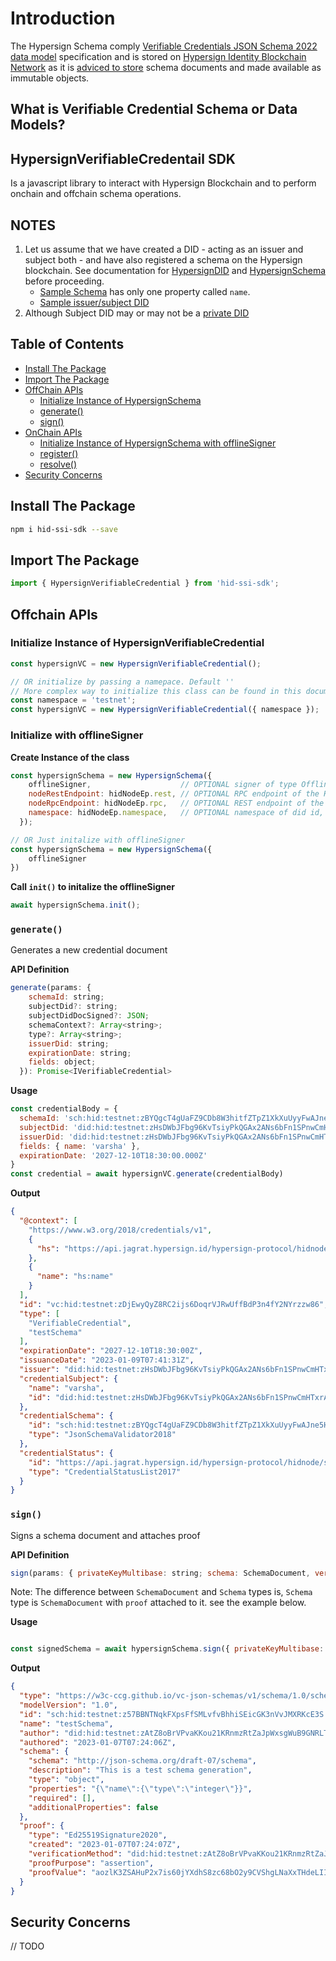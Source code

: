 # Introduction

The Hypersign Schema comply [Verifiable Credentials JSON Schema 2022 data model](https://w3c-ccg.github.io/vc-json-schemas/#data_model) specification and is stored on [Hypersign Identity Blockchain Network](https://explorer.hypersign.id/hypersign-testnet) as it is [adviced to store](https://w3c-ccg.github.io/vc-json-schemas/#storage) schema documents  and made available as immutable objects. 

## What is Verifiable Credential Schema or Data Models? 


## HypersignVerifiableCredentail SDK

Is a javascript library to interact with Hypersign Blockchain and to perform onchain and offchain schema operations.

## **NOTES**


1. Let us assume that we have created a DID - acting as an issuer and subject both - and have also registered a schema on the Hypersign blockchain. See documentation for [HypersignDID]() and [HypersignSchema]() before proceeding.
    - [Sample Schema](https://explorer.hypersign.id/hypersign-testnet/schemas/sch:hid:testnet:zBYQgcT4gUaFZ9CDb8W3hitfZTpZ1XkXuUyyFwAJne5HQ:1.0) has only one property called `name`. 
    - [Sample issuer/subject DID](https://explorer.hypersign.id/hypersign-testnet/identity/did:hid:testnet:zHsDWbJFbg96KvTsiyPkQGAx2ANs6bFn1SPnwCmHTxrAi)
2. Although Subject DID may or may not be a [private DID]()


## Table of Contents
- [Install The Package](#install-the-package)
- [Import The Package](#import-the-package)
- [OffChain APIs](#offchain-apis)
    - [Initialize Instance of HypersignSchema](#initialize-instance-of-hypersignschema)
    - [generate()](#generate)
    - [sign()](#sign)
- [OnChain APIs](#onchain-apis)
    - [Initialize Instance of HypersignSchema with offlineSigner](#initialize-with-offlinesigner)
    - [register()](#register)
    - [resolve()](#resolve)
- [Security Concerns](#security)


## Install The Package

```bash
npm i hid-ssi-sdk --save
```

## Import The Package

```js
import { HypersignVerifiableCredential } from 'hid-ssi-sdk';
```

## Offchain APIs


### Initialize Instance of HypersignVerifiableCredential

```js
const hypersignVC = new HypersignVerifiableCredential();

// OR initialize by passing a namepace. Default ''
// More complex way to initialize this class can be found in this documentation later
const namespace = 'testnet';
const hypersignVC = new HypersignVerifiableCredential({ namespace });
```

### Initialize with offlineSigner 

**Create Instance of the class**
```js
const hypersignSchema = new HypersignSchema({
    offlineSigner,                    // OPTIONAL signer of type OfflineSigner
    nodeRestEndpoint: hidNodeEp.rest, // OPTIONAL RPC endpoint of the Hypersign blockchain, Default 'TEST'
    nodeRpcEndpoint: hidNodeEp.rpc,   // OPTIONAL REST endpoint of the Hypersign blockchain
    namespace: hidNodeEp.namespace,   // OPTIONAL namespace of did id, Default 'did:hid'
  });

// OR Just initalize with offlineSigner
const hypersignSchema = new HypersignSchema({
    offlineSigner
})
```
**Call `init()` to initalize the offlineSigner**

```js
await hypersignSchema.init();
```

### `generate()`

Generates a new credential document

**API Definition**

```js
generate(params: {
    schemaId: string;
    subjectDid?: string;
    subjectDidDocSigned?: JSON;
    schemaContext?: Array<string>;
    type?: Array<string>;
    issuerDid: string;
    expirationDate: string;
    fields: object;
  }): Promise<IVerifiableCredential> 
```

**Usage**

```js
const credentialBody = {
  schemaId: 'sch:hid:testnet:zBYQgcT4gUaFZ9CDb8W3hitfZTpZ1XkXuUyyFwAJne5HQ:1.0',
  subjectDid: 'did:hid:testnet:zHsDWbJFbg96KvTsiyPkQGAx2ANs6bFn1SPnwCmHTxrAi',
  issuerDid: 'did:hid:testnet:zHsDWbJFbg96KvTsiyPkQGAx2ANs6bFn1SPnwCmHTxrAi',
  fields: { name: 'varsha' },
  expirationDate: '2027-12-10T18:30:00.000Z'
}
const credential = await hypersignVC.generate(credentialBody)
```

**Output**

```json
{
  "@context": [
    "https://www.w3.org/2018/credentials/v1",
    {
      "hs": "https://api.jagrat.hypersign.id/hypersign-protocol/hidnode/ssi/schema/sch:hid:testnet:zBYQgcT4gUaFZ9CDb8W3hitfZTpZ1XkXuUyyFwAJne5HQ:1.0:"
    },
    {
      "name": "hs:name"
    }
  ],
  "id": "vc:hid:testnet:zDjEwyQyZ8RC2ijs6DoqrVJRwUffBdP3n4fY2NYrzzw86",
  "type": [
    "VerifiableCredential",
    "testSchema"
  ],
  "expirationDate": "2027-12-10T18:30:00Z",
  "issuanceDate": "2023-01-09T07:41:31Z",
  "issuer": "did:hid:testnet:zHsDWbJFbg96KvTsiyPkQGAx2ANs6bFn1SPnwCmHTxrAi",
  "credentialSubject": {
    "name": "varsha",
    "id": "did:hid:testnet:zHsDWbJFbg96KvTsiyPkQGAx2ANs6bFn1SPnwCmHTxrAi"
  },
  "credentialSchema": {
    "id": "sch:hid:testnet:zBYQgcT4gUaFZ9CDb8W3hitfZTpZ1XkXuUyyFwAJne5HQ:1.0",
    "type": "JsonSchemaValidator2018"
  },
  "credentialStatus": {
    "id": "https://api.jagrat.hypersign.id/hypersign-protocol/hidnode/ssi/credential/vc:hid:testnet:zDjEwyQyZ8RC2ijs6DoqrVJRwUffBdP3n4fY2NYrzzw86",
    "type": "CredentialStatusList2017"
  }
}
```

### `sign()`

Signs a schema document and attaches proof

**API Definition**

```js
sign(params: { privateKeyMultibase: string; schema: SchemaDocument, verificationMethodId: string }): Promise<Schema>;
```

Note: The difference between `SchemaDocument` and `Schema` types is, `Schema` type is `SchemaDocument` with `proof` attached to it. see the example below.

**Usage**

```js

const signedSchema = await hypersignSchema.sign({ privateKeyMultibase: privateKeyMultibase, schema: schema, verificationMethodId: 'did:hid:testnet:zAtZ8oBrVPvaKKou21KRnmzRtZaJpWxsgWuB9GNRLTQ6R#key-1' });
```

**Output**

```json
{
  "type": "https://w3c-ccg.github.io/vc-json-schemas/v1/schema/1.0/schema.json",
  "modelVersion": "1.0",
  "id": "sch:hid:testnet:z57BBNTNqkFXpsFfSMLvfvBhhiSEicGK3nVvJMXRKcE3S:1.0",
  "name": "testSchema",
  "author": "did:hid:testnet:zAtZ8oBrVPvaKKou21KRnmzRtZaJpWxsgWuB9GNRLTQ6R",
  "authored": "2023-01-07T07:24:06Z",
  "schema": {
    "schema": "http://json-schema.org/draft-07/schema",
    "description": "This is a test schema generation",
    "type": "object",
    "properties": "{\"name\":{\"type\":\"integer\"}}",
    "required": [],
    "additionalProperties": false
  },
  "proof": {
    "type": "Ed25519Signature2020",
    "created": "2023-01-07T07:24:07Z",
    "verificationMethod": "did:hid:testnet:zAtZ8oBrVPvaKKou21KRnmzRtZaJpWxsgWuB9GNRLTQ6R#key-1",
    "proofPurpose": "assertion",
    "proofValue": "aozlK3ZSAHuP2x7is60jYXdhS8zc68bO2y9CVShgLNaXxTHdeLIIgqY5Ci6ji0nrC5Q4e+YiGtV/SNIFkvO4CQ=="
  }
}
```


## Security Concerns

// TODO


